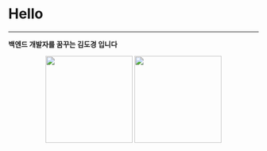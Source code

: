 <h1>Hello</h1><hr>
<p><strong>백엔드 개발자를 꿈꾸는 김도경 입니다</strong></p>
<p align="center">
  <img src="https://github-readme-stats.vercel.app/api?username=rudeh2926&show_icons=true&theme=dracula" height=175>
  <img src="https://github-readme-stats.vercel.app/api/top-langs/?username=rudeh2926&langs_count=5&theme=dracula" height=175><br>
  </p>

